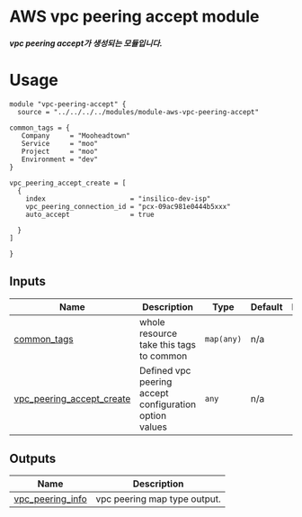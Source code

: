 <!-- BEGIN_TF_DOCS -->
 # AWS vpc peering accept module
 ##### vpc peering accept가 생성되는 모듈입니다.

 # Usage
 ```
 module "vpc-peering-accept" {
   source = "../../../../modules/module-aws-vpc-peering-accept"

 common_tags = {
    Company     = "Mooheadtown"
    Service     = "moo"
    Project     = "moo"
    Environment = "dev"
 }

 vpc_peering_accept_create = [
   {
     index                     = "insilico-dev-isp"
     vpc_peering_connection_id = "pcx-09ac981e0444b5xxx"
     auto_accept               = true
     
   }
 ]

}

 ```

## Inputs

| Name | Description | Type | Default | Required |
|------|-------------|------|---------|:--------:|
| <a name="input_common_tags"></a> [common\_tags](#input\_common\_tags) | whole resource take this tags to common | `map(any)` | n/a | yes |
| <a name="input_vpc_peering_accept_create"></a> [vpc\_peering\_accept\_create](#input\_vpc\_peering\_accept\_create) | Defined vpc peering accept configuration option values | `any` | n/a | yes |

## Outputs

| Name | Description |
|------|-------------|
| <a name="output_vpc_peering_info"></a> [vpc\_peering\_info](#output\_vpc\_peering\_info) | vpc peering map type output. |
<!-- END_TF_DOCS -->